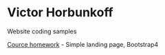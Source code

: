 # Victor Horbunkoff
Website coding samples

[Cource homework](https://github.com/horbunkoff/horbunkoff.github.io/blob/master/Learning%20Cource%20Site/ "Simple landing page, bootstrap") - Simple landing page, Bootstrap4
